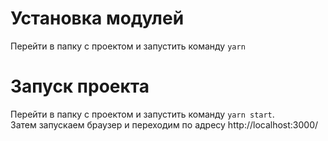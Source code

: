 # Установка модулей

Перейти в папку с проектом и запустить команду `yarn`

# Запуск проекта

Перейти в папку с проектом и запустить команду `yarn start`. \
Затем запускаем браузер и переходим по адресу http://localhost:3000/